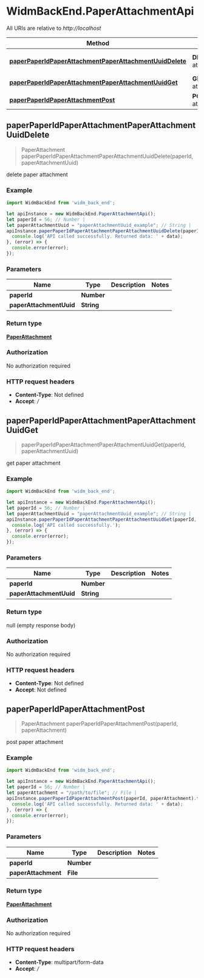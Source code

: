 # WidmBackEnd.PaperAttachmentApi

All URIs are relative to *http://localhost*

Method | HTTP request | Description
------------- | ------------- | -------------
[**paperPaperIdPaperAttachmentPaperAttachmentUuidDelete**](PaperAttachmentApi.md#paperPaperIdPaperAttachmentPaperAttachmentUuidDelete) | **DELETE** /paper/{paper_id}/paper-attachment/{paper_attachment_uuid} | delete paper attachment
[**paperPaperIdPaperAttachmentPaperAttachmentUuidGet**](PaperAttachmentApi.md#paperPaperIdPaperAttachmentPaperAttachmentUuidGet) | **GET** /paper/{paper_id}/paper-attachment/{paper_attachment_uuid} | get paper attachment
[**paperPaperIdPaperAttachmentPost**](PaperAttachmentApi.md#paperPaperIdPaperAttachmentPost) | **POST** /paper/{paper_id}/paper-attachment | post paper attachment



## paperPaperIdPaperAttachmentPaperAttachmentUuidDelete

> PaperAttachment paperPaperIdPaperAttachmentPaperAttachmentUuidDelete(paperId, paperAttachmentUuid)

delete paper attachment

### Example

```javascript
import WidmBackEnd from 'widm_back_end';

let apiInstance = new WidmBackEnd.PaperAttachmentApi();
let paperId = 56; // Number | 
let paperAttachmentUuid = "paperAttachmentUuid_example"; // String | 
apiInstance.paperPaperIdPaperAttachmentPaperAttachmentUuidDelete(paperId, paperAttachmentUuid).then((data) => {
  console.log('API called successfully. Returned data: ' + data);
}, (error) => {
  console.error(error);
});

```

### Parameters


Name | Type | Description  | Notes
------------- | ------------- | ------------- | -------------
 **paperId** | **Number**|  | 
 **paperAttachmentUuid** | **String**|  | 

### Return type

[**PaperAttachment**](PaperAttachment.md)

### Authorization

No authorization required

### HTTP request headers

- **Content-Type**: Not defined
- **Accept**: */*


## paperPaperIdPaperAttachmentPaperAttachmentUuidGet

> paperPaperIdPaperAttachmentPaperAttachmentUuidGet(paperId, paperAttachmentUuid)

get paper attachment

### Example

```javascript
import WidmBackEnd from 'widm_back_end';

let apiInstance = new WidmBackEnd.PaperAttachmentApi();
let paperId = 56; // Number | 
let paperAttachmentUuid = "paperAttachmentUuid_example"; // String | 
apiInstance.paperPaperIdPaperAttachmentPaperAttachmentUuidGet(paperId, paperAttachmentUuid).then(() => {
  console.log('API called successfully.');
}, (error) => {
  console.error(error);
});

```

### Parameters


Name | Type | Description  | Notes
------------- | ------------- | ------------- | -------------
 **paperId** | **Number**|  | 
 **paperAttachmentUuid** | **String**|  | 

### Return type

null (empty response body)

### Authorization

No authorization required

### HTTP request headers

- **Content-Type**: Not defined
- **Accept**: Not defined


## paperPaperIdPaperAttachmentPost

> PaperAttachment paperPaperIdPaperAttachmentPost(paperId, paperAttachment)

post paper attachment

### Example

```javascript
import WidmBackEnd from 'widm_back_end';

let apiInstance = new WidmBackEnd.PaperAttachmentApi();
let paperId = 56; // Number | 
let paperAttachment = "/path/to/file"; // File | 
apiInstance.paperPaperIdPaperAttachmentPost(paperId, paperAttachment).then((data) => {
  console.log('API called successfully. Returned data: ' + data);
}, (error) => {
  console.error(error);
});

```

### Parameters


Name | Type | Description  | Notes
------------- | ------------- | ------------- | -------------
 **paperId** | **Number**|  | 
 **paperAttachment** | **File**|  | 

### Return type

[**PaperAttachment**](PaperAttachment.md)

### Authorization

No authorization required

### HTTP request headers

- **Content-Type**: multipart/form-data
- **Accept**: */*

